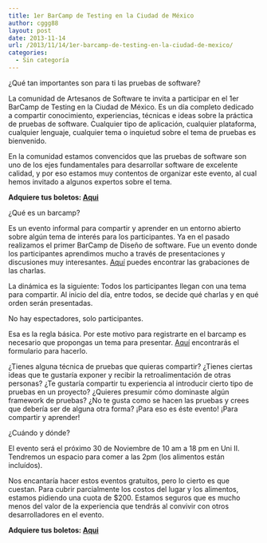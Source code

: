 ```yaml
---
title: 1er BarCamp de Testing en la Ciudad de México
author: cggg88
layout: post
date: 2013-11-14
url: /2013/11/14/1er-barcamp-de-testing-en-la-ciudad-de-mexico/
categories:
  - Sin categoría
---
```

<p dir="ltr">
  ¿Qué tan importantes son para ti las pruebas de software?
</p>

<p dir="ltr">
  La comunidad de Artesanos de Software te invita a participar en el 1er BarCamp de Testing en la Ciudad de México. Es un día completo dedicado a compartir conocimiento, experiencias, técnicas e ideas sobre la práctica de pruebas de software. Cualquier tipo de aplicación, cualquier plataforma, cualquier lenguaje, cualquier tema o inquietud sobre el tema de pruebas es bienvenido.
</p>

<p dir="ltr">
  En la comunidad estamos convencidos que las pruebas de software son uno de los ejes fundamentales para desarrollar software de excelente calidad, y por eso estamos muy contentos de organizar este evento, al cual hemos invitado a algunos expertos sobre el tema.
</p>

<p dir="ltr">
  <strong>Adquiere tus boletos: <a href="http://goo.gl/bZRVZW">Aqui</a></strong>
</p>

<p dir="ltr">
  ¿Qué es un barcamp?
</p>

<p dir="ltr">
  Es un evento informal para compartir y aprender en un entorno abierto sobre algún tema de interés para los participantes. Ya en el pasado realizamos el primer BarCamp de Diseño de software. Fue un evento donde los participantes aprendimos mucho a través de presentaciones y discusiones muy interesantes. <a href="http://www.youtube.com/channel/UCgihnSms46sj_ip5GMw1GFw" target="_blank">Aquí</a> puedes encontrar las grabaciones de las charlas.
</p>

<p dir="ltr">
  La dinámica es la siguiente: Todos los participantes llegan con una tema para compartir. Al inicio del día, entre todos, se decide qué charlas y en qué orden serán presentadas.
</p>

<p dir="ltr">
  No hay espectadores, solo participantes.
</p>

<p dir="ltr">
  Esa es la regla básica. Por este motivo para registrarte en el barcamp es necesario que propongas un tema para presentar. <a href="https://docs.google.com/forms/d/10w5c0Aiq1Eq3FBHXX8Wdopkp2EL-u1Nvxm5Vxw3-Qts/viewform" target="_blank">Aquí</a> encontrarás el formulario para hacerlo.
</p>

<p dir="ltr">
  ¿Tienes alguna técnica de pruebas que quieras compartir? ¿Tienes ciertas ideas que te gustaría exponer y recibir la retroalimentación de otras personas? ¿Te gustaría compartir tu experiencia al introducir cierto tipo de pruebas en un proyecto? ¿Quieres presumir cómo dominaste algún framework de pruebas? ¿No te gusta como se hacen las pruebas y crees que debería ser de alguna otra forma? ¡Para eso es éste evento! ¡Para compartir y aprender!
</p>

<p dir="ltr">
  ¿Cuándo y dónde?
</p>

<p dir="ltr">
  El evento será el próximo 30 de Noviembre de 10 am a 18 pm en Uni II. Tendremos un espacio para comer a las 2pm (los alimentos están incluídos).
</p>

<p dir="ltr">
  Nos encantaría hacer estos eventos gratuitos, pero lo cierto es que cuestan. Para cubrir parcialmente los costos del lugar y los alimentos, estamos pidiendo una cuota de $200. Estamos seguros que es mucho menos del valor de la experiencia que tendrás al convivir con otros desarrolladores en el evento.
</p>

<p dir="ltr">
  <strong>Adquiere tus boletos: <a href="http://goo.gl/bZRVZW">Aqui</a></strong>
</p>

<div id="wp_fb_like_button" style="margin:5px 0;float:none;height:100px;">
  <fb:like href="http://artesanos.de/software/2013/11/14/1er-barcamp-de-testing-en-la-ciudad-de-mexico/" send="false" layout="like" width="450" show_faces="true" font="arial" action="" colorscheme="light"></fb:like>
</div>
